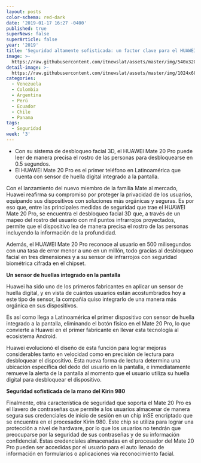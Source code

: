 ```yaml
---
layout: posts
color-schema: red-dark
date: '2019-01-17 16:27 -0400'
published: true
superNews: false
superArticle: false
year: '2019'
title: 'Seguridad altamente sofisticada: un factor clave para el HUAWEI Mate 20 Pro'
image: >-
  https://raw.githubusercontent.com/itnewslat/assets/master/img/540x320/Huawei-Mate-Pro-20-p.jpg
detail-image: >-
  https://raw.githubusercontent.com/itnewslat/assets/master/img/1024x680/Huawei-Mate-Pro-20-g.jpg
categories:
  - Venezuela
  - Colombia
  - Argentina
  - Perú
  - Ecuador
  - Chile
  - Panama
tags:
  - Seguridad
week: '3'
---
```

- Con su sistema de desbloqueo facial 3D, el HUAWEI Mate 20 Pro puede leer de manera precisa el rostro de las personas para desbloquearse en 0.5 segundos.
- El HUAWEI Mate 20 Pro es el primer teléfono en Latinoamérica que cuenta con sensor de huella digital integrado a la pantalla.

Con el lanzamiento del nuevo miembro de la familia Mate al mercado, Huawei reafirma su compromiso por proteger la privacidad de los usuarios, equipando sus dispositivos con soluciones más orgánicas y seguras. Es por eso que, entre las principales medidas de seguridad que trae el HUAWEI Mate 20 Pro, se encuentra el desbloqueo facial 3D que, a través de un mapeo del rostro del usuario con mil puntos infrarrojos proyectados, permite que el dispositivo lea de manera precisa el rostro de las personas incluyendo la información de la profundidad. 

Además, el HUAWEI Mate 20 Pro reconoce al usuario en 500 milisegundos con una tasa de error menor a uno en un millón, todo gracias al desbloqueo facial en tres dimensiones y a su sensor de infrarrojos con seguridad biométrica cifrada en el chipset.

**Un sensor de huellas integrado en la pantalla**

Huawei ha sido uno de los primeros fabricantes en aplicar un sensor de huella digital, y en vista de cuántos usuarios están acostumbrados hoy a este tipo de sensor, la compañía quiso integrarlo de una manera más orgánica en sus dispositivos. 

Es así como llega a Latinoamérica el primer dispositivo con sensor de huella integrado a la pantalla, eliminando el botón físico en el Mate 20 Pro, lo que convierte a Huawei en el primer fabricante en llevar esta tecnología al ecosistema Android. 

Huawei evolucionó el diseño de esta función para lograr mejoras considerables tanto en velocidad como en precisión de lectura para desbloquear el dispositivo. Esta nueva forma de lectura determina una ubicación específica del dedo del usuario en la pantalla, e inmediatamente remueve la alerta de la pantalla al momento que el usuario utiliza su huella digital para desbloquear el dispositivo. 

**Seguridad sofisticada de la mano del Kirin 980**

Finalmente, otra característica de seguridad que soporta el Mate 20 Pro es el llavero de contraseñas que permite a los usuarios almacenar de manera segura sus credenciales de inicio de sesión en un chip inSE encriptado que se encuentra en el procesador Kirin 980. Este chip se utiliza para lograr una protección a nivel de hardware, por lo que los usuarios no tendrán que preocuparse por la seguridad de sus contraseñas y de su información confidencial. 
Estas credenciales almacenadas en el procesador del Mate 20 Pro pueden ser accedidas por el usuario para el auto llenado de información en formularios o aplicaciones vía reconocimiento facial.